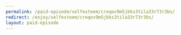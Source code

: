 ```yaml
---
permalink: /paid-episode/selfesteem/creqov9m5jbks3tila33r73r3bs/
redirect: /enjoy/selfesteem/creqov9m5jbks3tila33r73r3bs/
layout: paid-episode
---
```

